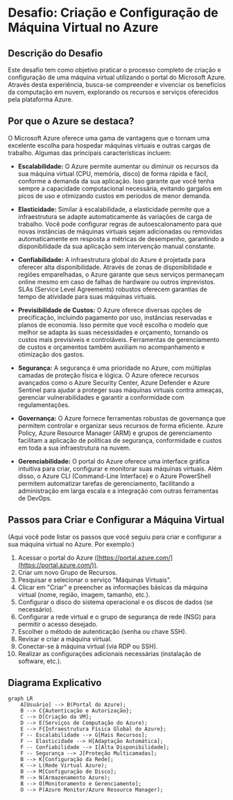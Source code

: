 # Desafio: Criação e Configuração de Máquina Virtual no Azure

## Descrição do Desafio

Este desafio tem como objetivo praticar o processo completo de criação e configuração de uma máquina virtual utilizando o portal do Microsoft Azure. Através desta experiência, busca-se compreender e vivenciar os benefícios da computação em nuvem, explorando os recursos e serviços oferecidos pela plataforma Azure.

## Por que o Azure se destaca?

O Microsoft Azure oferece uma gama de vantagens que o tornam uma excelente escolha para hospedar máquinas virtuais e outras cargas de trabalho. Algumas das principais características incluem:

* **Escalabilidade:** O Azure permite aumentar ou diminuir os recursos da sua máquina virtual (CPU, memória, disco) de forma rápida e fácil, conforme a demanda da sua aplicação. Isso garante que você tenha sempre a capacidade computacional necessária, evitando gargalos em picos de uso e otimizando custos em períodos de menor demanda.

* **Elasticidade:** Similar à escalabilidade, a elasticidade permite que a infraestrutura se adapte automaticamente às variações de carga de trabalho. Você pode configurar regras de autoescalonamento para que novas instâncias de máquinas virtuais sejam adicionadas ou removidas automaticamente em resposta a métricas de desempenho, garantindo a disponibilidade da sua aplicação sem intervenção manual constante.

* **Confiabilidade:** A infraestrutura global do Azure é projetada para oferecer alta disponibilidade. Através de zonas de disponibilidade e regiões emparelhadas, o Azure garante que seus serviços permaneçam online mesmo em caso de falhas de hardware ou outros imprevistos. SLAs (Service Level Agreements) robustos oferecem garantias de tempo de atividade para suas máquinas virtuais.

* **Previsibilidade de Custos:** O Azure oferece diversas opções de precificação, incluindo pagamento por uso, instâncias reservadas e planos de economia. Isso permite que você escolha o modelo que melhor se adapta às suas necessidades e orçamento, tornando os custos mais previsíveis e controláveis. Ferramentas de gerenciamento de custos e orçamentos também auxiliam no acompanhamento e otimização dos gastos.

* **Segurança:** A segurança é uma prioridade no Azure, com múltiplas camadas de proteção física e lógica. O Azure oferece recursos avançados como o Azure Security Center, Azure Defender e Azure Sentinel para ajudar a proteger suas máquinas virtuais contra ameaças, gerenciar vulnerabilidades e garantir a conformidade com regulamentações.

* **Governança:** O Azure fornece ferramentas robustas de governança que permitem controlar e organizar seus recursos de forma eficiente. Azure Policy, Azure Resource Manager (ARM) e grupos de gerenciamento facilitam a aplicação de políticas de segurança, conformidade e custos em toda a sua infraestrutura na nuvem.

* **Gerenciabilidade:** O portal do Azure oferece uma interface gráfica intuitiva para criar, configurar e monitorar suas máquinas virtuais. Além disso, o Azure CLI (Command-Line Interface) e o Azure PowerShell permitem automatizar tarefas de gerenciamento, facilitando a administração em larga escala e a integração com outras ferramentas de DevOps.

## Passos para Criar e Configurar a Máquina Virtual

(Aqui você pode listar os passos que você seguiu para criar e configurar a sua máquina virtual no Azure. Por exemplo:)

1.  Acessar o portal do Azure ([https://portal.azure.com/](https://portal.azure.com/)).
2.  Criar um novo Grupo de Recursos.
3.  Pesquisar e selecionar o serviço "Máquinas Virtuais".
4.  Clicar em "Criar" e preencher as informações básicas da máquina virtual (nome, região, imagem, tamanho, etc.).
5.  Configurar o disco do sistema operacional e os discos de dados (se necessário).
6.  Configurar a rede virtual e o grupo de segurança de rede (NSG) para permitir o acesso desejado.
7.  Escolher o método de autenticação (senha ou chave SSH).
8.  Revisar e criar a máquina virtual.
9.  Conectar-se à máquina virtual (via RDP ou SSH).
10. Realizar as configurações adicionais necessárias (instalação de software, etc.).

## Diagrama Explicativo

```mermaid
graph LR
    A[Usuário] --> B(Portal do Azure);
    B --> C{Autenticação e Autorização};
    C --> D[Criação da VM];
    D --> E(Serviços de Computação do Azure);
    E --> F{Infraestrutura Física Global do Azure};
    F -- Escalabilidade --> G[Mais Recursos];
    F -- Elasticidade --> H[Adaptação Automática];
    F -- Confiabilidade --> I[Alta Disponibilidade];
    F -- Segurança --> J[Proteção Multicamadas];
    B --> K[Configuração da Rede];
    K --> L(Rede Virtual Azure);
    B --> M[Configuração de Disco];
    M --> N(Armazenamento Azure);
    B --> O[Monitoramento e Gerenciamento];
    O --> P(Azure Monitor/Azure Resource Manager);